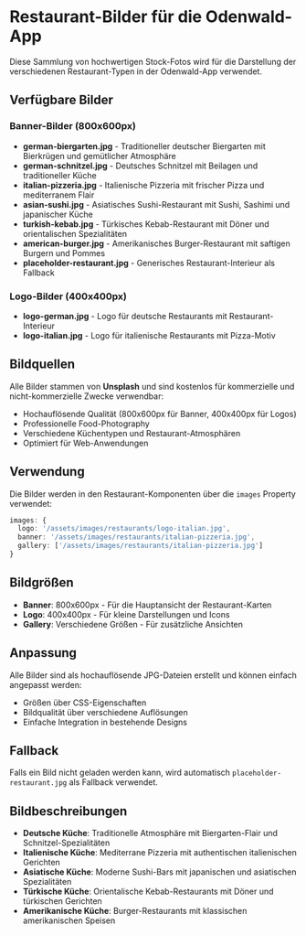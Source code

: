 # Restaurant-Bilder für die Odenwald-App

Diese Sammlung von hochwertigen Stock-Fotos wird für die Darstellung der verschiedenen Restaurant-Typen in der Odenwald-App verwendet.

## Verfügbare Bilder

### Banner-Bilder (800x600px)
- **german-biergarten.jpg** - Traditioneller deutscher Biergarten mit Bierkrügen und gemütlicher Atmosphäre
- **german-schnitzel.jpg** - Deutsches Schnitzel mit Beilagen und traditioneller Küche
- **italian-pizzeria.jpg** - Italienische Pizzeria mit frischer Pizza und mediterranem Flair
- **asian-sushi.jpg** - Asiatisches Sushi-Restaurant mit Sushi, Sashimi und japanischer Küche
- **turkish-kebab.jpg** - Türkisches Kebab-Restaurant mit Döner und orientalischen Spezialitäten
- **american-burger.jpg** - Amerikanisches Burger-Restaurant mit saftigen Burgern und Pommes
- **placeholder-restaurant.jpg** - Generisches Restaurant-Interieur als Fallback

### Logo-Bilder (400x400px)
- **logo-german.jpg** - Logo für deutsche Restaurants mit Restaurant-Interieur
- **logo-italian.jpg** - Logo für italienische Restaurants mit Pizza-Motiv

## Bildquellen

Alle Bilder stammen von **Unsplash** und sind kostenlos für kommerzielle und nicht-kommerzielle Zwecke verwendbar:
- Hochauflösende Qualität (800x600px für Banner, 400x400px für Logos)
- Professionelle Food-Photography
- Verschiedene Küchentypen und Restaurant-Atmosphären
- Optimiert für Web-Anwendungen

## Verwendung

Die Bilder werden in den Restaurant-Komponenten über die `images` Property verwendet:

```typescript
images: {
  logo: '/assets/images/restaurants/logo-italian.jpg',
  banner: '/assets/images/restaurants/italian-pizzeria.jpg',
  gallery: ['/assets/images/restaurants/italian-pizzeria.jpg']
}
```

## Bildgrößen

- **Banner**: 800x600px - Für die Hauptansicht der Restaurant-Karten
- **Logo**: 400x400px - Für kleine Darstellungen und Icons
- **Gallery**: Verschiedene Größen - Für zusätzliche Ansichten

## Anpassung

Alle Bilder sind als hochauflösende JPG-Dateien erstellt und können einfach angepasst werden:
- Größen über CSS-Eigenschaften
- Bildqualität über verschiedene Auflösungen
- Einfache Integration in bestehende Designs

## Fallback

Falls ein Bild nicht geladen werden kann, wird automatisch `placeholder-restaurant.jpg` als Fallback verwendet.

## Bildbeschreibungen

- **Deutsche Küche**: Traditionelle Atmosphäre mit Biergarten-Flair und Schnitzel-Spezialitäten
- **Italienische Küche**: Mediterrane Pizzeria mit authentischen italienischen Gerichten
- **Asiatische Küche**: Moderne Sushi-Bars mit japanischen und asiatischen Spezialitäten
- **Türkische Küche**: Orientalische Kebab-Restaurants mit Döner und türkischen Gerichten
- **Amerikanische Küche**: Burger-Restaurants mit klassischen amerikanischen Speisen
